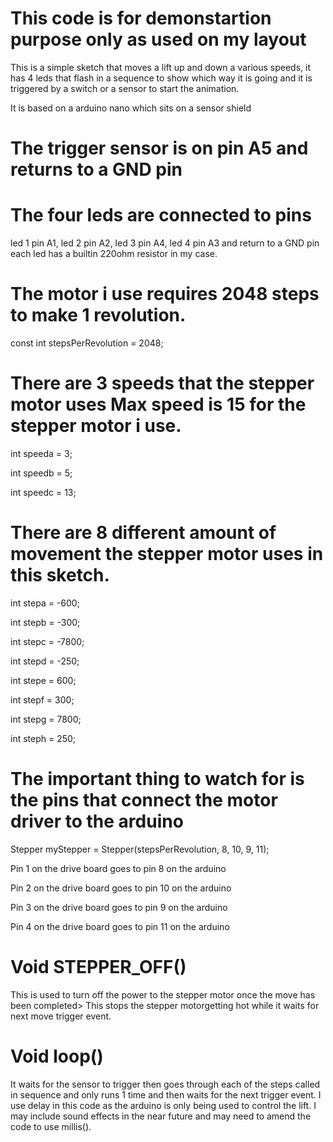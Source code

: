 # This code is for demonstartion purpose only as used on my layout
This is a simple sketch that moves a lift up and down a various speeds, it has 4 leds that flash in a sequence to show which way it is going and it is triggered by a switch or a sensor to start the animation.

It is based on a arduino nano which sits on a sensor shield

# The trigger sensor is on pin  A5 and returns to a GND pin

# The four leds are connected to pins
led 1 pin A1, led 2 pin A2, led 3 pin A4, led 4 pin A3 and return to a GND pin each led has a builtin 220ohm resistor in my case.

# The motor i use requires 2048 steps to make 1 revolution.

const int stepsPerRevolution = 2048;


# There are 3 speeds that the stepper motor uses  Max speed is 15 for the stepper motor i use.

int speeda = 3;

int speedb = 5;

int speedc = 13; 

# There are 8 different amount of movement the stepper motor uses in this sketch.

int stepa = -600;

int stepb = -300; 

int stepc = -7800;

int stepd = -250; 

int stepe = 600; 

int stepf = 300; 

int stepg = 7800; 

int steph = 250;

# The important thing to watch for is the pins that connect the motor driver to the arduino

Stepper myStepper = Stepper(stepsPerRevolution, 8, 10, 9, 11);

Pin 1 on the drive board goes to pin 8 on the arduino 

Pin 2 on the drive board goes to pin 10 on the arduino 

Pin 3 on the drive board goes to pin 9 on the arduino 

Pin 4 on the drive board goes to pin 11 on the arduino 

# Void STEPPER_OFF()

This is used to turn off the power to the stepper motor once the move has been completed> This stops the stepper motorgetting hot while it waits for next move trigger event.

# Void loop()

It waits for the sensor to trigger then goes through each of the steps called in sequence and only runs 1 time and then waits for the next trigger event. I use delay in this code as the arduino is only being used to control the lift. I may include sound effects in the near future and may need to amend the code to use millis().


